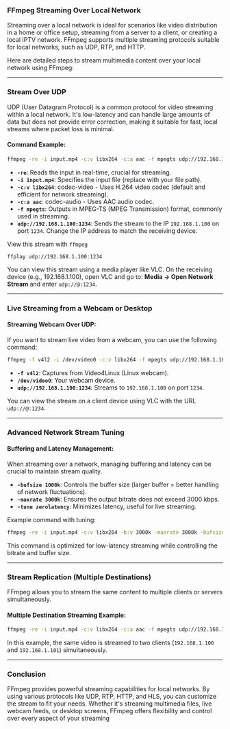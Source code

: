 ### FFmpeg Streaming Over Local Network

Streaming over a local network is ideal for scenarios like video distribution in a home or office setup, streaming from a server to a client, or creating a local IPTV network. FFmpeg supports multiple streaming protocols suitable for local networks, such as UDP, RTP, and HTTP.

Here are detailed steps to stream multimedia content over your local network using FFmpeg:

---

### **Stream Over UDP**

UDP (User Datagram Protocol) is a common protocol for video streaming within a local network. It's low-latency and can handle large amounts of data but does not provide error correction, making it suitable for fast, local streams where packet loss is minimal.

#### **Command Example:**

```bash
ffmpeg -re -i input.mp4 -c:v libx264 -c:a aac -f mpegts udp://192.168.1.100:1234
```

- **`-re`**: Reads the input in real-time, crucial for streaming.
- **`-i input.mp4`**: Specifies the input file (replace with your file path).
- **`-c:v libx264`**: codec-video - Uses H.264 video codec (default and efficient for network streaming).
- **`-c:a aac`**: codec-audio - Uses AAC audio codec.
- **`-f mpegts`**: Outputs in MPEG-TS (MPEG Transmission) format, commonly used in streaming.
- **`udp://192.168.1.100:1234`**: Sends the stream to the IP `192.168.1.100` on port `1234`. Change the IP address to match the receiving device.

View this stream with `ffmpeg`

```
ffplay udp://192.168.1.100:1234
```

You can view this stream using a media player like VLC. On the receiving device (e.g., 192.168.1.100), open VLC and go to:
**Media → Open Network Stream** and enter `udp://@:1234`.

---

### **Live Streaming from a Webcam or Desktop**

#### **Streaming Webcam Over UDP**:

If you want to stream live video from a webcam, you can use the following command:

```bash
ffmpeg -f v4l2 -i /dev/video0 -c:v libx264 -f mpegts udp://192.168.1.100:1234
```

- **`-f v4l2`**: Captures from Video4Linux (Linux webcam).
- **`/dev/video0`**: Your webcam device.
- **`udp://192.168.1.100:1234`**: Streams to `192.168.1.100` on port `1234`.

You can view the stream on a client device using VLC with the URL `udp://@:1234`.

---

### **Advanced Network Stream Tuning**

#### **Buffering and Latency Management**:

When streaming over a network, managing buffering and latency can be crucial to maintain stream quality.

- **`-bufsize 1000k`**: Controls the buffer size (larger buffer = better handling of network fluctuations).
- **`-maxrate 3000k`**: Ensures the output bitrate does not exceed 3000 kbps.
- **`-tune zerolatency`**: Minimizes latency, useful for live streaming.

Example command with tuning:

```bash
ffmpeg -re -i input.mp4 -c:v libx264 -b:v 3000k -maxrate 3000k -bufsize 1000k -tune zerolatency -f mpegts udp://192.168.1.100:1234
```

This command is optimized for low-latency streaming while controlling the bitrate and buffer size.

---

### **Stream Replication (Multiple Destinations)**

FFmpeg allows you to stream the same content to multiple clients or servers simultaneously.

#### **Multiple Destination Streaming Example**:

```bash
ffmpeg -re -i input.mp4 -c:v libx264 -c:a aac -f mpegts udp://192.168.1.100:1234 -f mpegts udp://192.168.1.101:1234
```

In this example, the same video is streamed to two clients (`192.168.1.100` and `192.168.1.101`) simultaneously.

---

### Conclusion

FFmpeg provides powerful streaming capabilities for local networks. By using various protocols like UDP, RTP, HTTP, and HLS, you can customize the stream to fit your needs. Whether it's streaming multimedia files, live webcam feeds, or desktop screens, FFmpeg offers flexibility and control over every aspect of your streaming
